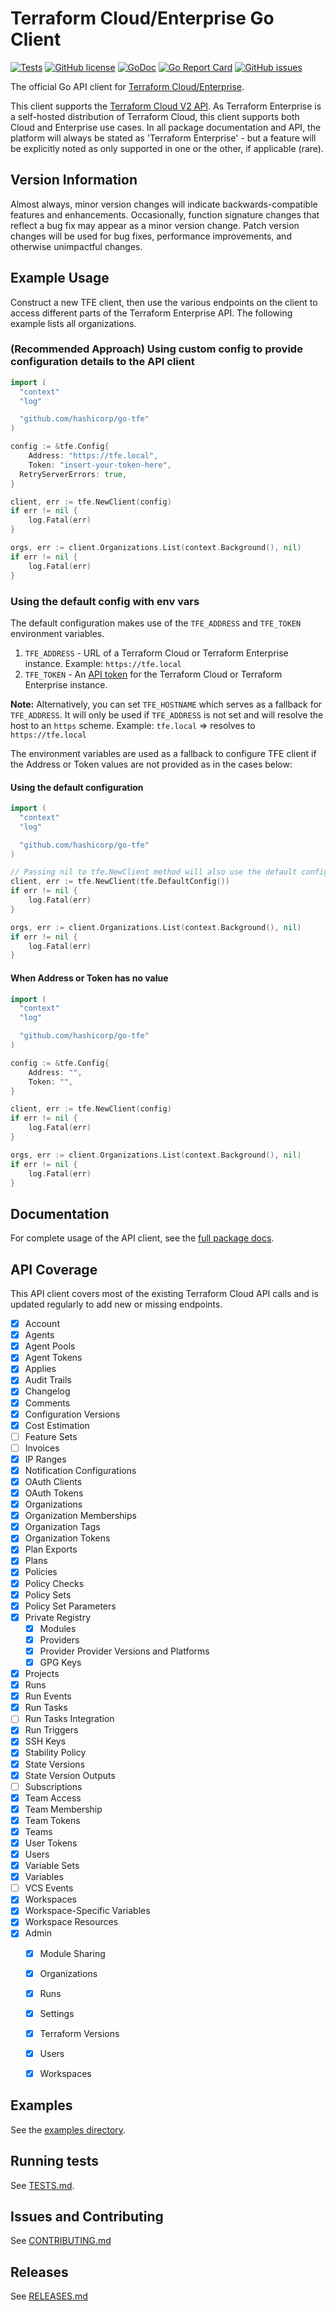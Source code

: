 Terraform Cloud/Enterprise Go Client
==============================

[![Tests](https://github.com/hashicorp/go-tfe/actions/workflows/ci.yml/badge.svg)](https://github.com/hashicorp/go-tfe/actions/workflows/ci.yml)
[![GitHub license](https://img.shields.io/github/license/hashicorp/go-tfe.svg)](https://github.com/hashicorp/go-tfe/blob/main/LICENSE)
[![GoDoc](https://godoc.org/github.com/hashicorp/go-tfe?status.svg)](https://godoc.org/github.com/hashicorp/go-tfe)
[![Go Report Card](https://goreportcard.com/badge/github.com/hashicorp/go-tfe)](https://goreportcard.com/report/github.com/hashicorp/go-tfe)
[![GitHub issues](https://img.shields.io/github/issues/hashicorp/go-tfe.svg)](https://github.com/hashicorp/go-tfe/issues)

The official Go API client for [Terraform Cloud/Enterprise](https://www.hashicorp.com/products/terraform).

This client supports the [Terraform Cloud V2 API](https://developer.hashicorp.com/terraform/cloud-docs/api-docs).
As Terraform Enterprise is a self-hosted distribution of Terraform Cloud, this
client supports both Cloud and Enterprise use cases. In all package
documentation and API, the platform will always be stated as 'Terraform
Enterprise' - but a feature will be explicitly noted as only supported in one or
the other, if applicable (rare).

## Version Information

Almost always, minor version changes will indicate backwards-compatible features and enhancements. Occasionally, function signature changes that reflect a bug fix may appear as a minor version change. Patch version changes will be used for bug fixes, performance improvements, and otherwise unimpactful changes.

## Example Usage

Construct a new TFE client, then use the various endpoints on the client to
access different parts of the Terraform Enterprise API. The following example lists
all organizations.

### (Recommended Approach) Using custom config to provide configuration details to the API client

```go
import (
  "context"
  "log"

  "github.com/hashicorp/go-tfe"
)

config := &tfe.Config{
	Address: "https://tfe.local",
	Token: "insert-your-token-here",
  RetryServerErrors: true,
}

client, err := tfe.NewClient(config)
if err != nil {
	log.Fatal(err)
}

orgs, err := client.Organizations.List(context.Background(), nil)
if err != nil {
	log.Fatal(err)
}
```

### Using the default config with env vars
The default configuration makes use of the `TFE_ADDRESS` and `TFE_TOKEN` environment variables.

1. `TFE_ADDRESS` - URL of a Terraform Cloud or Terraform Enterprise instance. Example: `https://tfe.local`
1. `TFE_TOKEN` - An [API token](https://developer.hashicorp.com/terraform/cloud-docs/users-teams-organizations/api-tokens) for the Terraform Cloud or Terraform Enterprise instance.

**Note:** Alternatively, you can set `TFE_HOSTNAME` which serves as a fallback for `TFE_ADDRESS`. It will only be used if `TFE_ADDRESS` is not set and will resolve the host to an `https` scheme. Example: `tfe.local` => resolves to `https://tfe.local`

The environment variables are used as a fallback to configure TFE client if the Address or Token values are not provided as in the cases below:

#### Using the default configuration
```go
import (
  "context"
  "log"

  "github.com/hashicorp/go-tfe"
)

// Passing nil to tfe.NewClient method will also use the default configuration
client, err := tfe.NewClient(tfe.DefaultConfig())
if err != nil {
	log.Fatal(err)
}

orgs, err := client.Organizations.List(context.Background(), nil)
if err != nil {
	log.Fatal(err)
}
```

#### When Address or Token has no value
```go
import (
  "context"
  "log"

  "github.com/hashicorp/go-tfe"
)

config := &tfe.Config{
	Address: "",
	Token: "",
}

client, err := tfe.NewClient(config)
if err != nil {
	log.Fatal(err)
}

orgs, err := client.Organizations.List(context.Background(), nil)
if err != nil {
	log.Fatal(err)
}
```

## Documentation

For complete usage of the API client, see the [full package docs](https://pkg.go.dev/github.com/hashicorp/go-tfe).

## API Coverage

This API client covers most of the existing Terraform Cloud API calls and is updated regularly to add new or missing endpoints.

- [x] Account
- [x] Agents
- [x] Agent Pools
- [x] Agent Tokens
- [x] Applies
- [x] Audit Trails
- [x] Changelog
- [x] Comments
- [x] Configuration Versions
- [x] Cost Estimation
- [ ] Feature Sets
- [ ] Invoices
- [x] IP Ranges
- [x] Notification Configurations
- [x] OAuth Clients
- [x] OAuth Tokens
- [x] Organizations
- [x] Organization Memberships
- [x] Organization Tags
- [x] Organization Tokens
- [x] Plan Exports
- [x] Plans
- [x] Policies
- [x] Policy Checks
- [x] Policy Sets
- [x] Policy Set Parameters
- [x] Private Registry
	- [x] Modules
	- [x] Providers
	- [x] Provider Provider Versions and Platforms
	- [x] GPG Keys
- [x] Projects
- [x] Runs
- [x] Run Events
- [x] Run Tasks
- [ ] Run Tasks Integration
- [x] Run Triggers
- [x] SSH Keys
- [x] Stability Policy
- [x] State Versions
- [x] State Version Outputs
- [ ] Subscriptions
- [x] Team Access
- [x] Team Membership
- [x] Team Tokens
- [x] Teams
- [x] User Tokens
- [x] Users
- [x] Variable Sets
- [x] Variables
- [ ] VCS Events
- [x] Workspaces
- [x] Workspace-Specific Variables
- [x] Workspace Resources
- [x] Admin
  - [x] Module Sharing
  - [x] Organizations
  - [x] Runs
  - [x] Settings
  - [x] Terraform Versions
  - [x] Users
  - [x] Workspaces


## Examples

See the [examples directory](https://github.com/hashicorp/go-tfe/tree/main/examples).

## Running tests

See [TESTS.md](docs/TESTS.md).

## Issues and Contributing

See [CONTRIBUTING.md](docs/CONTRIBUTING.md)

## Releases

See [RELEASES.md](docs/RELEASES.md)
